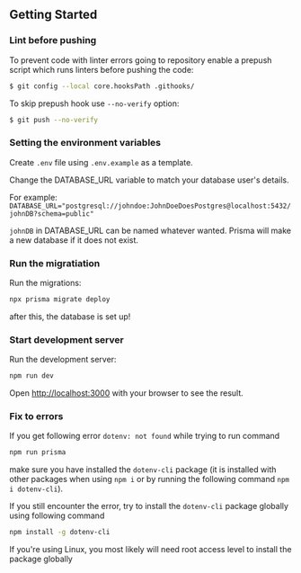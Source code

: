 ## Getting Started

### Lint before pushing

To prevent code with linter errors going to repository enable a prepush script which runs linters before pushing the code:

```bash
$ git config --local core.hooksPath .githooks/
```

To skip prepush hook use `--no-verify` option:

```bash
$ git push --no-verify
```

### Setting the environment variables

Create `.env` file using `.env.example` as a template.

Change the DATABASE_URL variable to match your database user's details.

For example: `DATABASE_URL="postgresql://johndoe:JohnDoeDoesPostgres@localhost:5432/johnDB?schema=public"`

`johnDB` in DATABASE_URL can be named whatever wanted. Prisma will make a new database if it does not exist.

### Run the migratiation

Run the migrations:

```bash
npx prisma migrate deploy
```

after this, the database is set up!

### Start development server

Run the development server:

```bash
npm run dev
```

Open [http://localhost:3000](http://localhost:3000) with your browser to see the result.

### Fix to errors

If you get following error `dotenv: not found` while trying to run command

```bash
npm run prisma
```

make sure you have installed the `dotenv-cli` package (it is installed with other packages when using `npm i` or by running the following command `npm i dotenv-cli`).

If you still encounter the error, try to install the `dotenv-cli` package globally using following command

```bash
npm install -g dotenv-cli
```

If you're using Linux, you most likely will need root access level to install the package globally
